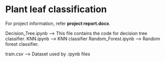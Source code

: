 # Plant leaf classification

For project information, refer **project report.docx**.

Decision_Tree.ipynb --> This file contains the code for decision tree classifier.
KNN.ipynb --> KNN classifier
Random_Forest.ipynb --> Random forest classifier.

train.csv --> Dataset used by .ipynb files

